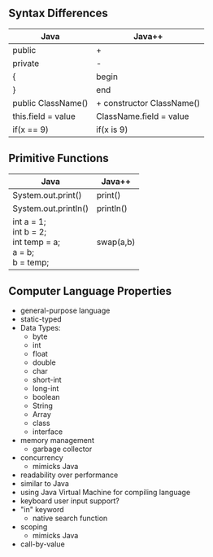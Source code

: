 ## Syntax Differences

| Java      | Java++      |
| ------------- | ------------- |
| public | + |
| private | - |
| { | begin |
| } | end |
| public ClassName() | + constructor ClassName() |
| this.field = value | ClassName.field = value |
| if(x == 9) | if(x is 9) |

## Primitive Functions

| Java | Java++ |
| --- | --- |
| System.out.print() | print() |
| System.out.println() | println() |
| int a = 1;<br> int b = 2;<br> int temp = a;<br> a = b;<br> b = temp;| swap(a,b) |


## Computer Language Properties

- general-purpose language
- static-typed
- Data Types:
  - byte
  - int
  - float
  - double
  - char
  - short-int
  - long-int
  - boolean
  - String
  - Array
  - class
  - interface
- memory management
  - garbage collector
- concurrency
  - mimicks Java
- readability over performance
- similar to Java
- using Java Virtual Machine for compiling language
- keyboard user input support?
- "in" keyword
  - native search function 
- scoping
  - mimicks Java
- call-by-value 
